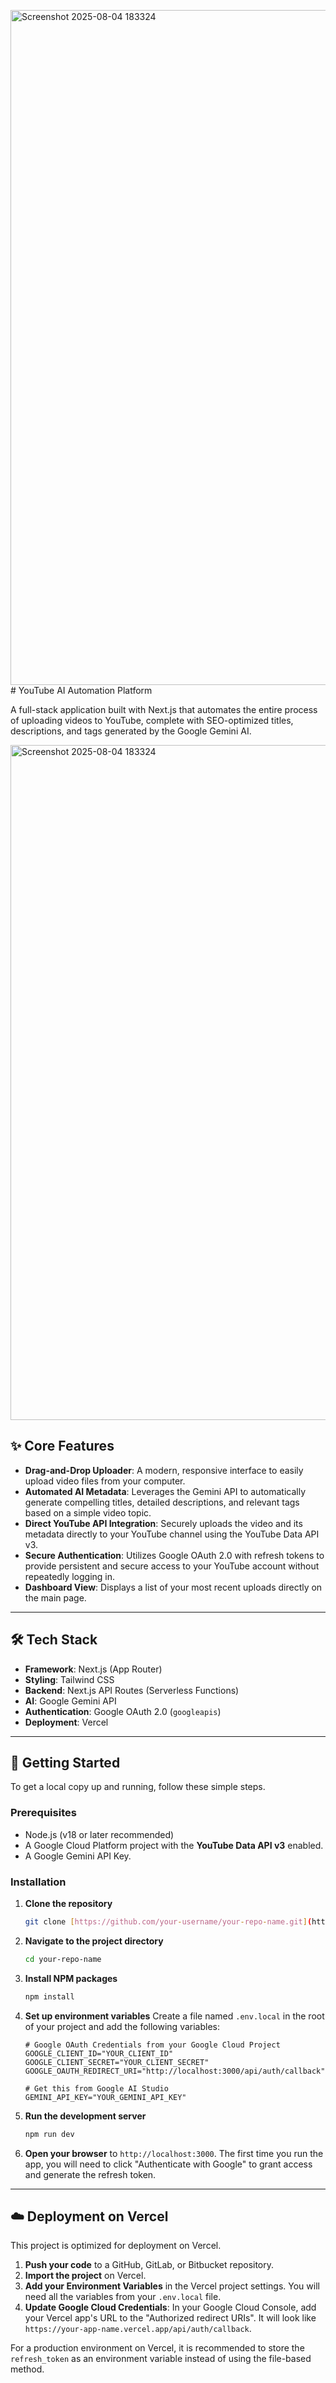 <img width="1920" height="1080" alt="Screenshot 2025-08-04 183324" src="https://github.com/user-attachments/assets/8fc3d707-51be-4a1f-917a-cfe429c94edb" /># YouTube AI Automation Platform

A full-stack application built with Next.js that automates the entire process of uploading videos to YouTube, complete with SEO-optimized titles, descriptions, and tags generated by the Google Gemini AI.

<img width="1920" height="1080" alt="Screenshot 2025-08-04 183324" src="https://github.com/user-attachments/assets/54704055-c417-4f62-8650-a2599ba06a1e" />


## ✨ Core Features

-   **Drag-and-Drop Uploader**: A modern, responsive interface to easily upload video files from your computer.
-   **Automated AI Metadata**: Leverages the Gemini API to automatically generate compelling titles, detailed descriptions, and relevant tags based on a simple video topic.
-   **Direct YouTube API Integration**: Securely uploads the video and its metadata directly to your YouTube channel using the YouTube Data API v3.
-   **Secure Authentication**: Utilizes Google OAuth 2.0 with refresh tokens to provide persistent and secure access to your YouTube account without repeatedly logging in.
-   **Dashboard View**: Displays a list of your most recent uploads directly on the main page.

---

## 🛠️ Tech Stack

-   **Framework**: Next.js (App Router)
-   **Styling**: Tailwind CSS
-   **Backend**: Next.js API Routes (Serverless Functions)
-   **AI**: Google Gemini API
-   **Authentication**: Google OAuth 2.0 (`googleapis`)
-   **Deployment**: Vercel

---

## 🚀 Getting Started

To get a local copy up and running, follow these simple steps.

### Prerequisites

-   Node.js (v18 or later recommended)
-   A Google Cloud Platform project with the **YouTube Data API v3** enabled.
-   A Google Gemini API Key.

### Installation

1.  **Clone the repository**
    ```sh
    git clone [https://github.com/your-username/your-repo-name.git](https://github.com/your-username/your-repo-name.git)
    ```
2.  **Navigate to the project directory**
    ```sh
    cd your-repo-name
    ```
3.  **Install NPM packages**
    ```sh
    npm install
    ```
4.  **Set up environment variables**
    Create a file named `.env.local` in the root of your project and add the following variables:
    ```env
    # Google OAuth Credentials from your Google Cloud Project
    GOOGLE_CLIENT_ID="YOUR_CLIENT_ID"
    GOOGLE_CLIENT_SECRET="YOUR_CLIENT_SECRET"
    GOOGLE_OAUTH_REDIRECT_URI="http://localhost:3000/api/auth/callback"

    # Get this from Google AI Studio
    GEMINI_API_KEY="YOUR_GEMINI_API_KEY"
    ```
5.  **Run the development server**
    ```sh
    npm run dev
    ```
6.  **Open your browser** to `http://localhost:3000`. The first time you run the app, you will need to click "Authenticate with Google" to grant access and generate the refresh token.

---

## ☁️ Deployment on Vercel

This project is optimized for deployment on Vercel.

1.  **Push your code** to a GitHub, GitLab, or Bitbucket repository.
2.  **Import the project** on Vercel.
3.  **Add your Environment Variables** in the Vercel project settings. You will need all the variables from your `.env.local` file.
4.  **Update Google Cloud Credentials**: In your Google Cloud Console, add your Vercel app's URL to the "Authorized redirect URIs". It will look like `https://your-app-name.vercel.app/api/auth/callback`.

For a production environment on Vercel, it is recommended to store the `refresh_token` as an environment variable instead of using the file-based method.
